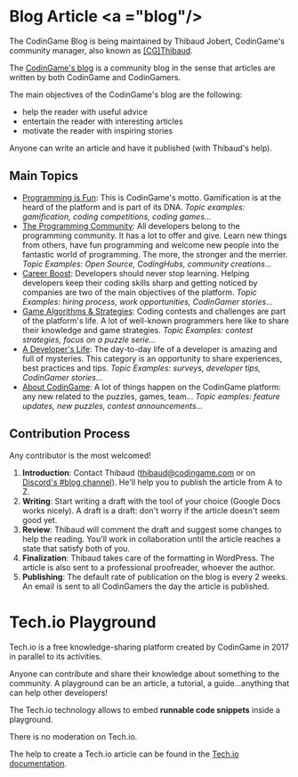# Blog Article <a ="blog"/>

The CodinGame Blog is being maintained by Thibaud Jobert, CodinGame's community manager, also known as [[CG]Thibaud](https://www.codingame.com/profile/54ef16b306fb1ce337d82f7f39c441fc8366041).

The [CodinGame's blog](https://www.codingame.com/blog/) is a community blog in the sense that articles are written by both CodinGame and CodinGamers.

The main objectives of the CodinGame's blog are the following:
- help the reader with useful advice
- entertain the reader with interesting articles
- motivate the reader with inspiring stories

Anyone can write an article and have it published (with Thibaud's help).

## Main Topics

- [Programming is Fun](https://www.codingame.com/blog/category/all-articles/programming-is-fun/): This is CodinGame's motto. Gamification is at the heard of the platform and is part of its DNA.
_Topic examples: gamification, coding competitions, coding games..._
- [The Programming Community](https://www.codingame.com/blog/category/all-articles/programming-community/): All developers belong to the programming community. It has a lot to offer and give. Learn new things from others, have fun programming and welcome new people into the fantastic world of programming. The more, the stronger and the merrier. 
_Topic Examples: Open Source, CodingHubs, community creations..._
- [Career Boost](https://www.codingame.com/blog/category/all-articles/career-boost/): Developers should never stop learning. Helping developers keep their coding skills sharp and getting noticed by companies are two of the main objectives of the platform.
_Topic Examples: hiring process, work opportunities, CodinGamer stories..._
- [Game Algorithms & Strategies](https://www.codingame.com/blog/category/all-articles/game-algorithm-strategy/): Coding contests and challenges are part of the platform's life. A lot of well-known programmers here like to share their knowledge and game strategies.
_Topic Examples: contest strategies, focus on a puzzle serie..._
- [A Developer's Life](https://www.codingame.com/blog/category/all-articles/developer-life/): The day-to-day life of a developer is amazing and full of mysteries. This category is an opportunity to share experiences, best practices and tips.
_Topic Examples: surveys, developer tips, CodinGamer stories..._
- [About CodinGame](https://www.codingame.com/blog/category/all-articles/inside-codingame/): A lot of things happen on the CodinGame platform: any new related to the puzzles, games, team...
_Topic eamples: feature updates, new puzzles, contest announcements..._

## Contribution Process

Any contributor is the most welcomed! 

1. **Introduction**: Contact Thibaud (thibaud@codingame.com or on [Discord's #blog channel](https://discord.gg/XgYyanX)). He'll help you to publish the article from A to Z.
2. **Writing**: Start writing a draft with the tool of your choice (Google Docs works nicely). A draft is a draft: don't worry if the article doesn't seem good yet.
3. **Review**: Thibaud will comment the draft and suggest some changes to help the reading. You'll work in collaboration until the article reaches a state that satisfy both of you.
4. **Finalization**: Thibaud takes care of the formatting in WordPress. The article is also sent to a professional proofreader, whoever the author.
5. **Publishing**: The default rate of publication on the blog is every 2 weeks. An email is sent to all CodinGamers the day the article is published.

# Tech.io Playground <a name="playground"/>

Tech.io is a free knowledge-sharing platform created by CodinGame in 2017 in parallel to its activities.

Anyone can contribute and share their knowledge about something to the community. A playground can be an article, a tutorial, a guide...anything that can help other developers!

The Tech.io technology allows to embed **runnable code snippets** inside a playground.

There is no moderation on Tech.io.

The help to create a Tech.io article can be found in the [Tech.io documentation](https://tech.io/playgrounds/408/tech-io-documentation).

